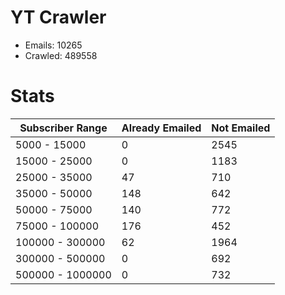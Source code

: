 # YT Crawler
- Emails: 10265
- Crawled: 489558

# Stats
| Subscriber Range  | Already Emailed | Not Emailed |
|-------|-------|-------|
| 5000 - 15000 | 0 | 2545 |
| 15000 - 25000 | 0 | 1183 |
| 25000 - 35000 | 47 | 710 |
| 35000 - 50000 | 148 | 642 |
| 50000 - 75000 | 140 | 772 |
| 75000 - 100000 | 176 | 452 |
| 100000 - 300000 | 62 | 1964 |
| 300000 - 500000 | 0 | 692 |
| 500000 - 1000000 | 0 | 732 |
